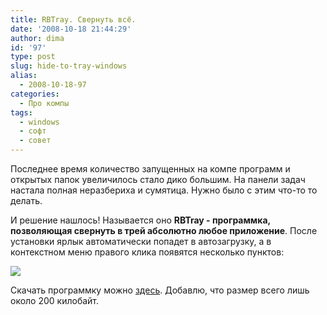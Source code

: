```yaml
---
title: RBTray. Свернуть всё.
date: '2008-10-18 21:44:29'
author: dima
id: '97'
type: post
slug: hide-to-tray-windows
alias: 
  - 2008-10-18-97
categories:
  - Про компы
tags:
  - windows
  - софт
  - совет
---
```


Последнее время количество запущенных на компе программ и открытых папок увеличилось стало дико большим. На панели задач настала полная неразбериха и сумятица. Нужно было с этим что-то то делать. 

И решение нашлось! Называется оно **RBTray - программка, позволяющая свернуть в трей абсолютно любое приложение**. После установки ярлык автоматически попадет в автозагрузку, а в контекстном меню правого клика появятся несколько пунктов:  

[![](/_bl/0/s60670.jpg)](/_bl/0/60670.png "Нажмите, для просмотра в полном размере...")

  
Скачать программку можно [здесь](/load/0-0-0-1-20). Добавлю, что размер всего лишь около 200 килобайт. 